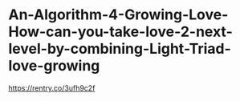 # An-Algorithm-4-Growing-Love-How-can-you-take-love-2-next-level-by-combining-Light-Triad-love-growing
https://rentry.co/3ufh9c2f
